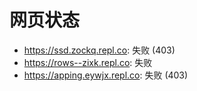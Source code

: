 # 网页状态
- https://ssd.zockq.repl.co: 失败 (403)
- https://rows--zixk.repl.co: 失败
- https://apping.eywjx.repl.co: 失败 (403)
